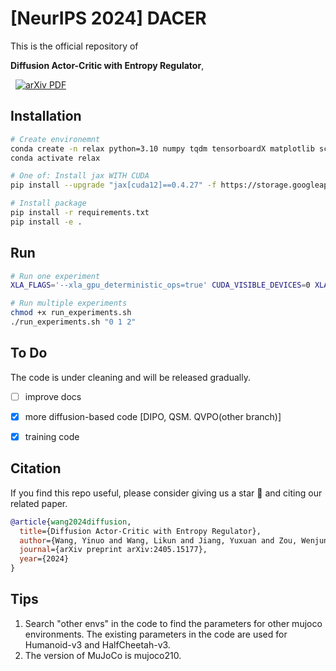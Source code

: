 # [NeurIPS 2024] DACER

This is the official repository of

**Diffusion Actor-Critic with Entropy Regulator**,

<p align="left">
<a href='https://arxiv.org/abs/2405.15177' style='padding-left: 0.5rem;'>
    <img src='https://img.shields.io/badge/arXiv-PDF-red?style=flat&logo=arXiv&logoColor=wihte' alt='arXiv PDF'>
</a>
</p>

## Installation

```bash
# Create environemnt
conda create -n relax python=3.10 numpy tqdm tensorboardX matplotlib scikit-learn black snakeviz ipykernel setproctitle numba
conda activate relax

# One of: Install jax WITH CUDA 
pip install --upgrade "jax[cuda12]==0.4.27" -f https://storage.googleapis.com/jax-releases/jax_cuda_releases.html

# Install package
pip install -r requirements.txt
pip install -e .
```

## Run
```bash
# Run one experiment
XLA_FLAGS='--xla_gpu_deterministic_ops=true' CUDA_VISIBLE_DEVICES=0 XLA_PYTHON_CLIENT_MEM_FRACTION=.1 python scripts/train_mujoco.py --alg dacer --seed 100
```

```bash
# Run multiple experiments
chmod +x run_experiments.sh
./run_experiments.sh "0 1 2"
```

## To Do

The code is under cleaning and will be released gradually.

- [ ] improve docs
- [x] more diffusion-based code [DIPO, QSM. QVPO(other branch)]
- [x] training code


## Citation

If you find this repo useful, please consider giving us a star 🌟 and citing our related paper.

```bibtex
@article{wang2024diffusion,
  title={Diffusion Actor-Critic with Entropy Regulator},
  author={Wang, Yinuo and Wang, Likun and Jiang, Yuxuan and Zou, Wenjun and Liu, Tong and Song, Xujie and Wang, Wenxuan and Xiao, Liming and Wu, Jiang and Duan, Jingliang and Shengbo Eben Li},
  journal={arXiv preprint arXiv:2405.15177},
  year={2024}
}
```

## Tips
1. Search "other envs" in the code to find the parameters for other mujoco environments. The existing parameters in the code are used for Humanoid-v3 and HalfCheetah-v3.
2. The version of MuJoCo is mujoco210.
